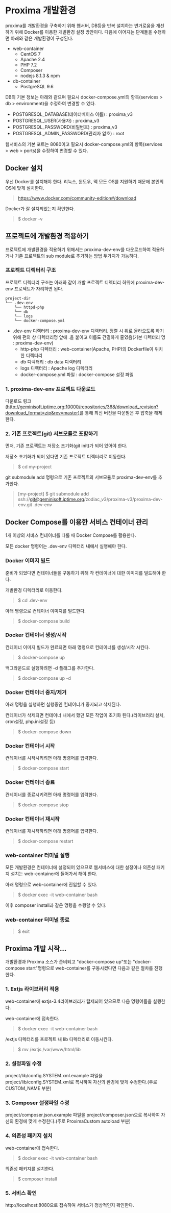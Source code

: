 # Proxima 개발환경
proxima를 개발환경을 구축하기 위해 웹서버, DB등을 반복 설치하는 번거로움을 개선하기 위해 Docker를 이용한 개발환경 설정 방안이다.
다음에 이어지는 단계들을 수행하면 아래와 같은 개발환경이 구성된다.

- web-container
  - CentOS 7
  - Apache 2.4
  - PHP 7.2
  - Composer
  - nodejs 8.1.3 & npm
- db-container
  - PostgreSQL 9.6
  
DB의 기본 정보는 아래와 같으며 필요시 docker-compose.yml의 항목(services > db > environment)을 수정하여 변경할 수 있다.

- POSTGRESQL_DATABASE(데이터베이스 이름) : proxima_v3
- POSTGRESQL_USER(사용자) : proxima_v3
- POSTGRESQL_PASSWORD(비밀번호) : proxima_v3
- POSTGRESQL_ADMIN_PASSWORD(관리자 암호) : root

웹서비스의 기본 포트는 8080이고 필요시 docker-compose.yml의 항목(services > web > ports)을 수정하여 변경할 수 있다.

## Docker 설치

우선 Docker를 설치해야 한다. 리눅스, 윈도우, 맥 모든 OS를 지원하기 때문에 본인의 OS에 맞게 설치한다.

> https://www.docker.com/community-edition#/download

Docker가 잘 설치되었는지 확인한다.

> $ docker -v

## 프로젝트에 개발환경 적용하기

프로젝트에 개발환경을 적용하기 위해서는 proxima-dev-env를 다운로드하여 적용하거나 기존 프로젝트의 sub module로 추가하는 방법 두가지가 가능하다.

### 프로젝트 디렉터리 구조

프로젝트 디렉터리 구조는 아래와 같이 개발 프로젝트 디렉터리 하위에 proxima-dev-env 프로젝트가 자리하면 된다.
```
project-dir
└── .dev-env 
    └── httpd-php
    └── db
    └── logs
    └── docker-compose.yml
```

- .dev-env 디렉터리 : proxima-dev-env 디렉터리. 정렬 시 위로 올라오도록 하기 위해 편의 상 디렉터리명 앞에 .을 붙이고 이름도 간결하게 줄였음(기본 디렉터리 명 : proxima-dev-env)
  - http-php 디렉터리 : web-container(Apache, PHP)의 Dockerfile이 위치한 디렉터리
  - db 디렉터리 : db data 디렉터리
  - logs 디렉터리 : Apache log 디렉터리
  - docker-compose.yml 파일 : docker-compose 설정 파일

### 1. proxima-dev-env 프로젝트 다운로드

다운로드 링크[(http://geminisoft.iptime.org:10000/repositories/368/download_revision?download_format=zip&rev=master)](http://geminisoft.iptime.org:10000/repositories/368/download_revision?download_format=zip&rev=master)를 통해 최신 버전을 다운받은 후 압축을 해제한다.

### 2. 기존 프로젝트(git) 서브모듈로 포함하기

먼저, 기존 프로젝트는 저장소 초기화(git init)가 되어 있어야 한다.

저장소 초기화가 되어 있다면 기존 프로젝트 디렉터리로 이동한다.

> $ cd my-project

git submodule add 명령으로 기존 프로젝트의 서브모듈로 proxima-dev-env를 추가한다.

> [my-project] $ git submodule add ssh://git@geminisoft.iptime.org/zodiac_v3/proxima-v3/proxima-dev-env.git .dev-env 

## Docker Compose를 이용한 서비스 컨테이너 관리

1개 이상의 서비스 컨테이너를 다룰 때 Docker Compose를 활용한다.

모든 docker 명령어는 .dev-env 디렉터리 내에서 실행해야 한다.

### Docker 이미지 빌드

준비가 되었다면 컨테이너들을 구동하기 위해 각 컨테이너에 대한 이미지를 빌드해야 한다. 

개발환경 디렉터리로 이동한다. 

> $ cd .dev-env

아래 명령으로 컨테이너 이미지를 빌드한다. 

> $ docker-compose build

### Docker 컨테이너 생성/시작

컨테이너 이미지 빌드가 완료되면 아래 명령으로 컨테이너를 생성/시작 시킨다.

> $ docker-compose up

백그라운드로 실행하려면 -d 플래그를 추가한다.

> $ docker-compose up -d

### Docker 컨테이너 중지/제거

아래 명령을 실행하면 실행중인 컨테이너가 중지되고 삭제된다.

컨테이너가 삭제되면 컨테이너 내에서 했던 모든 작업이 초기화 된다.(라이브러리 설치, cron설정, php.ini설정 등)

> $ docker-compose down

### Docker 컨테이너 시작

컨테이너를 시작시키려면 아래 명령어를 입력한다.

> $ docker-compose start

### Docker 컨테이너 종료

컨테이너를 종료시키려면 아래 명령어를 입력한다.

> $ docker-compose stop

### Docker 컨테이너 재시작

컨테이너를 재시작하려면 아래 명령어를 입력한다.

> $ docker-compose restart

### web-container 터미널 실행

모든 개발환경은 컨테이너에 설정되어 있으므로 웹서비스에 대한 설정이나 의존성 패키지 설치는 web-container에 들어가서 해야 한다.

아래 명령으로 web-container에 진입할 수 있다.

> $ docker exec -it web-container bash

이후 composer install과 같은 명령을 수행할 수 있다.

### web-container 터미널 종료

> $ exit

## Proxima 개발 시작...

개발환경과 Proxima 소스가 준비되고 "docker-compose up"또는 "docker-compose start"명령으로 web-container를 구동시켰다면 다음과 같은 절차를 진행한다.

### 1. Extjs 라이브러리 적용

web-container에 extjs-3.4라이브러리가 탑제되어 있으므로 다음 명령어들을 실행한다.

web-container에 접속한다.
> $ docker exec -it web-container bash

/extjs 디렉터리를 프로젝트 내 lib 디렉터리로 이동시킨다.

> $ mv /extjs /var/www/html/lib

### 2. 설정파일 수정

project/lib/config.SYSTEM.xml.example 파일을 project/lib/config.SYSTEM.xml로 복사하여 자신의 환경에 맞게 수정한다.(주로 CUSTOM_NAME 부분)

### 3. Composer 설정파일 수정

project/composer.json.example 파일을 project/composer.json으로 복사하여 자신의 환경에 맞게 수정한다.(주로 ProximaCustom autoload 부분)

### 4. 의존성 패키지 설치

web-container에 접속한다.

> $ docker exec -it web-container bash

의존성 패키지를 설치한다.

> $ composer install

### 5. 서비스 확인

http://localhost:8080으로 접속하여 서비스가 정상적인지 확인한다.
